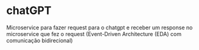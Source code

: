 # chatGPT
Microservice para fazer request para o chatgpt e receber um response no microservice que fez o request (Event-Driven Architecture (EDA) com comunicação bidirecional)
